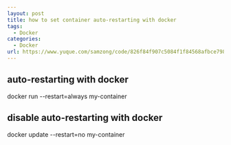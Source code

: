 ```yaml
---
layout: post
title: how to set container auto-restarting with docker
tags:
  - Docker
categories:
  - Docker
url: https://www.yuque.com/samzong/code/826f84f907c5084f1f84568afbce7984
---
```


## auto-restarting with docker

docker run --restart=always my-container

## disable auto-restarting with docker

docker update --restart=no my-container
